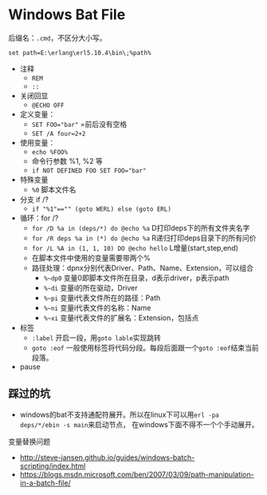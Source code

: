 # Windows Bat File

后缀名：`.cmd`，不区分大小写。

```
set path=E:\erlang\erl5.10.4\bin\;%path%
```

* 注释
    - `REM`
    - `::`
* 关闭回显
    - `@ECHO OFF`
* 定义变量：
    * `SET FOO="bar"` =前后没有空格
    * `SET /A four=2+2`
* 使用变量：
    - `echo %FOO%`
    - 命令行参数 %1, %2 等
    - `if NOT DEFINED FOO SET FOO="bar"`
* 特殊变量
    - `%0` 脚本文件名
* 分支 if /?
    - `if "%1"=="" (goto WERL) else (goto ERL)`
* 循环：for /?
    - `for /D %a in (deps/*) do @echo %a` D打印deps下的所有文件夹名字
    - `for /R deps %a in (*) do @echo %a` R递归打印deps目录下的所有问价
    - `for /L %A in (1, 1, 10) DO @echo hello` L增量(start,step,end)
    - 在脚本文件中使用的变量需要带两个%
    - 路径处理：dpnx分别代表Driver、Path、Name、Extension，可以组合
        - `%~dp0` 变量0即脚本文件所在目录，d表示driver，p表示path
        - `%~di` 变量i的所在驱动，Driver
        - `%~pi` 变量i代表文件所在的路径：Path
        - `%~ni` 变量i代表文件的名称：Name
        - `%~xi` 变量i代表文件的扩展名：Extension，包括点
* 标签
    - `:label` 开启一段，用`goto lable`实现跳转
    - `goto :eof` 一般使用标签将代码分段。每段后面跟一个`goto :eof`结束当前段落。
* pause



## 踩过的坑

* windows的bat不支持通配符展开。所以在linux下可以用`erl -pa deps/*/ebin -s main`来启动节点，
在windows下面不得不一个个手动展开。



变量替换问题

* http://steve-jansen.github.io/guides/windows-batch-scripting/index.html
* https://blogs.msdn.microsoft.com/ben/2007/03/09/path-manipulation-in-a-batch-file/
